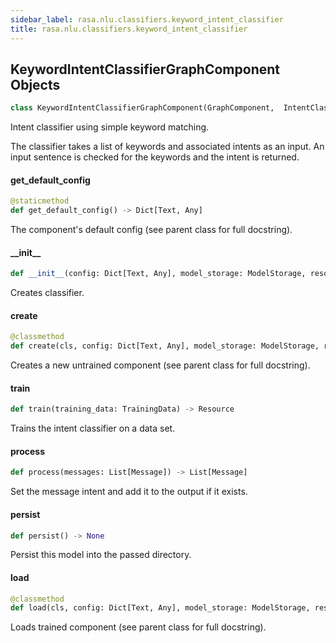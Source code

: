 ```yaml
---
sidebar_label: rasa.nlu.classifiers.keyword_intent_classifier
title: rasa.nlu.classifiers.keyword_intent_classifier
---
```

## KeywordIntentClassifierGraphComponent Objects

```python
class KeywordIntentClassifierGraphComponent(GraphComponent,  IntentClassifier2)
```

Intent classifier using simple keyword matching.

The classifier takes a list of keywords and associated intents as an input.
An input sentence is checked for the keywords and the intent is returned.

#### get\_default\_config

```python
@staticmethod
def get_default_config() -> Dict[Text, Any]
```

The component&#x27;s default config (see parent class for full docstring).

#### \_\_init\_\_

```python
def __init__(config: Dict[Text, Any], model_storage: ModelStorage, resource: Resource, execution_context: ExecutionContext, intent_keyword_map: Optional[Dict] = None) -> None
```

Creates classifier.

#### create

```python
@classmethod
def create(cls, config: Dict[Text, Any], model_storage: ModelStorage, resource: Resource, execution_context: ExecutionContext) -> KeywordIntentClassifierGraphComponent
```

Creates a new untrained component (see parent class for full docstring).

#### train

```python
def train(training_data: TrainingData) -> Resource
```

Trains the intent classifier on a data set.

#### process

```python
def process(messages: List[Message]) -> List[Message]
```

Set the message intent and add it to the output if it exists.

#### persist

```python
def persist() -> None
```

Persist this model into the passed directory.

#### load

```python
@classmethod
def load(cls, config: Dict[Text, Any], model_storage: ModelStorage, resource: Resource, execution_context: ExecutionContext, **kwargs: Any, ,) -> KeywordIntentClassifierGraphComponent
```

Loads trained component (see parent class for full docstring).

